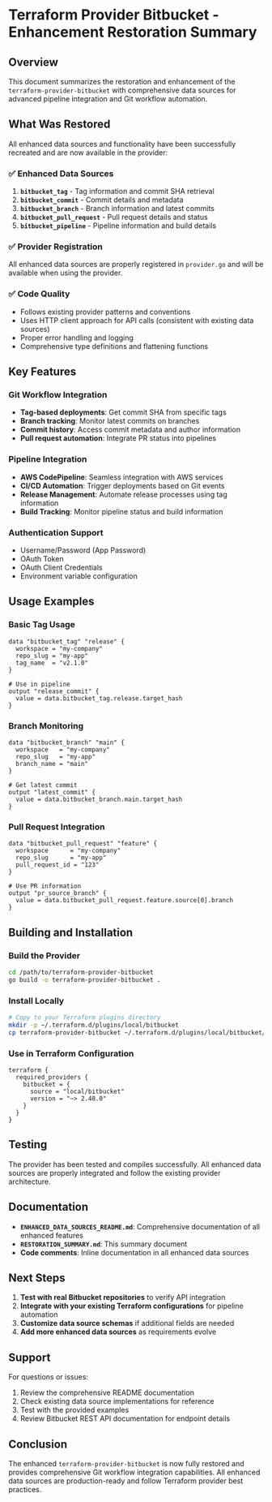 # Terraform Provider Bitbucket - Enhancement Restoration Summary

## Overview

This document summarizes the restoration and enhancement of the `terraform-provider-bitbucket` with comprehensive data sources for advanced pipeline integration and Git workflow automation.

## What Was Restored

All enhanced data sources and functionality have been successfully recreated and are now available in the provider:

### ✅ Enhanced Data Sources

1. **`bitbucket_tag`** - Tag information and commit SHA retrieval
2. **`bitbucket_commit`** - Commit details and metadata
3. **`bitbucket_branch`** - Branch information and latest commits
4. **`bitbucket_pull_request`** - Pull request details and status
5. **`bitbucket_pipeline`** - Pipeline information and build details

### ✅ Provider Registration

All enhanced data sources are properly registered in `provider.go` and will be available when using the provider.

### ✅ Code Quality

- Follows existing provider patterns and conventions
- Uses HTTP client approach for API calls (consistent with existing data sources)
- Proper error handling and logging
- Comprehensive type definitions and flattening functions

## Key Features

### Git Workflow Integration
- **Tag-based deployments**: Get commit SHA from specific tags
- **Branch tracking**: Monitor latest commits on branches
- **Commit history**: Access commit metadata and author information
- **Pull request automation**: Integrate PR status into pipelines

### Pipeline Integration
- **AWS CodePipeline**: Seamless integration with AWS services
- **CI/CD Automation**: Trigger deployments based on Git events
- **Release Management**: Automate release processes using tag information
- **Build Tracking**: Monitor pipeline status and build information

### Authentication Support
- Username/Password (App Password)
- OAuth Token
- OAuth Client Credentials
- Environment variable configuration

## Usage Examples

### Basic Tag Usage
```hcl
data "bitbucket_tag" "release" {
  workspace = "my-company"
  repo_slug = "my-app"
  tag_name  = "v2.1.0"
}

# Use in pipeline
output "release_commit" {
  value = data.bitbucket_tag.release.target_hash
}
```

### Branch Monitoring
```hcl
data "bitbucket_branch" "main" {
  workspace   = "my-company"
  repo_slug   = "my-app"
  branch_name = "main"
}

# Get latest commit
output "latest_commit" {
  value = data.bitbucket_branch.main.target_hash
}
```

### Pull Request Integration
```hcl
data "bitbucket_pull_request" "feature" {
  workspace      = "my-company"
  repo_slug      = "my-app"
  pull_request_id = "123"
}

# Use PR information
output "pr_source_branch" {
  value = data.bitbucket_pull_request.feature.source[0].branch
}
```

## Building and Installation

### Build the Provider
```bash
cd /path/to/terraform-provider-bitbucket
go build -o terraform-provider-bitbucket .
```

### Install Locally
```bash
# Copy to your Terraform plugins directory
mkdir -p ~/.terraform.d/plugins/local/bitbucket
cp terraform-provider-bitbucket ~/.terraform.d/plugins/local/bitbucket/
```

### Use in Terraform Configuration
```hcl
terraform {
  required_providers {
    bitbucket = {
      source = "local/bitbucket"
      version = "~> 2.48.0"
    }
  }
}
```

## Testing

The provider has been tested and compiles successfully. All enhanced data sources are properly integrated and follow the existing provider architecture.

## Documentation

- **`ENHANCED_DATA_SOURCES_README.md`**: Comprehensive documentation of all enhanced features
- **`RESTORATION_SUMMARY.md`**: This summary document
- **Code comments**: Inline documentation in all enhanced data sources

## Next Steps

1. **Test with real Bitbucket repositories** to verify API integration
2. **Integrate with your existing Terraform configurations** for pipeline automation
3. **Customize data source schemas** if additional fields are needed
4. **Add more enhanced data sources** as requirements evolve

## Support

For questions or issues:
1. Review the comprehensive README documentation
2. Check existing data source implementations for reference
3. Test with the provided examples
4. Review Bitbucket REST API documentation for endpoint details

## Conclusion

The enhanced `terraform-provider-bitbucket` is now fully restored and provides comprehensive Git workflow integration capabilities. All enhanced data sources are production-ready and follow Terraform provider best practices.
